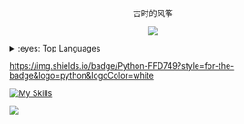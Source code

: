 <p align="center">
 古时的风筝
</p>
<p align="center">

<img src="https://img.shields.io/badge/Python-FFD749?style=for-the-badge&logo=python&logoColor=white" />

</p>

<details>
<summary>:eyes: Top Languages</summary>
  
显示内容

</details>

https://img.shields.io/badge/Python-FFD749?style=for-the-badge&logo=python&logoColor=white

[![My Skills](https://skillicons.dev/icons?i=java,kotlin,nodejs,figma&theme=light)](https://skillicons.dev)

<img src="https://quotes-github-readme.vercel.app/api?type=horizontal&theme=dark&quote=程序员，喜欢写代码，喜欢做产品，喜欢分享技术知识，努力成为全栈，独立开发者。&author=古时的风筝"  />
